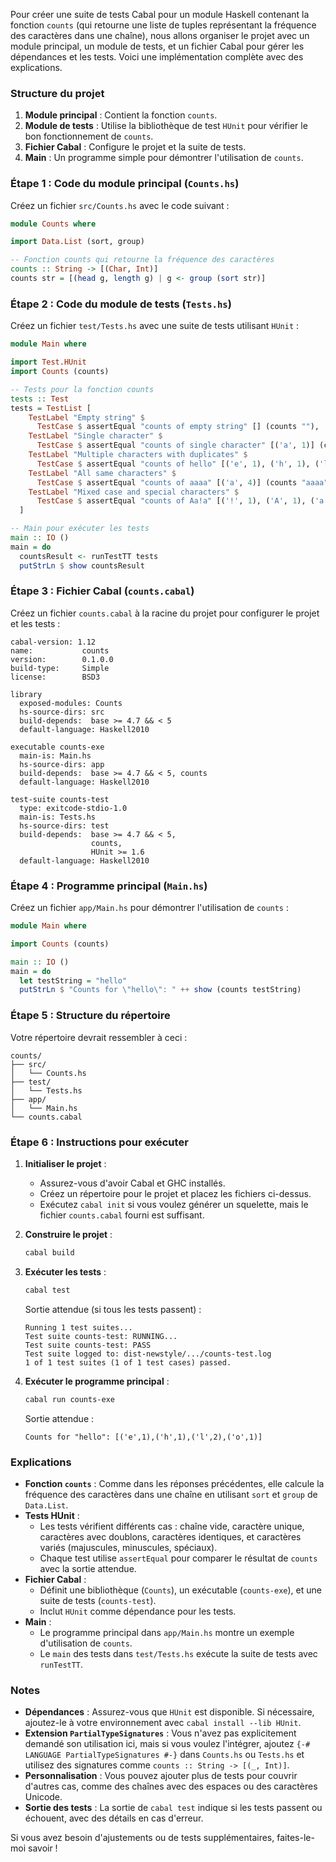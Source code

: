 Pour créer une suite de tests Cabal pour un module Haskell contenant la fonction `counts` (qui retourne une liste de tuples représentant la fréquence des caractères dans une chaîne), nous allons organiser le projet avec un module principal, un module de tests, et un fichier Cabal pour gérer les dépendances et les tests. Voici une implémentation complète avec des explications.

### Structure du projet
1. **Module principal** : Contient la fonction `counts`.
2. **Module de tests** : Utilise la bibliothèque de test `HUnit` pour vérifier le bon fonctionnement de `counts`.
3. **Fichier Cabal** : Configure le projet et la suite de tests.
4. **Main** : Un programme simple pour démontrer l'utilisation de `counts`.

### Étape 1 : Code du module principal (`Counts.hs`)
Créez un fichier `src/Counts.hs` avec le code suivant :

```haskell
module Counts where

import Data.List (sort, group)

-- Fonction counts qui retourne la fréquence des caractères
counts :: String -> [(Char, Int)]
counts str = [(head g, length g) | g <- group (sort str)]
```

### Étape 2 : Code du module de tests (`Tests.hs`)
Créez un fichier `test/Tests.hs` avec une suite de tests utilisant `HUnit` :

```haskell
module Main where

import Test.HUnit
import Counts (counts)

-- Tests pour la fonction counts
tests :: Test
tests = TestList [
    TestLabel "Empty string" $
      TestCase $ assertEqual "counts of empty string" [] (counts ""),
    TestLabel "Single character" $
      TestCase $ assertEqual "counts of single character" [('a', 1)] (counts "a"),
    TestLabel "Multiple characters with duplicates" $
      TestCase $ assertEqual "counts of hello" [('e', 1), ('h', 1), ('l', 2), ('o', 1)] (counts "hello"),
    TestLabel "All same characters" $
      TestCase $ assertEqual "counts of aaaa" [('a', 4)] (counts "aaaa"),
    TestLabel "Mixed case and special characters" $
      TestCase $ assertEqual "counts of Aa!a" [('!', 1), ('A', 1), ('a', 2)] (counts "Aa!a")
  ]

-- Main pour exécuter les tests
main :: IO ()
main = do
  countsResult <- runTestTT tests
  putStrLn $ show countsResult
```

### Étape 3 : Fichier Cabal (`counts.cabal`)
Créez un fichier `counts.cabal` à la racine du projet pour configurer le projet et les tests :

```cabal
cabal-version: 1.12
name:           counts
version:        0.1.0.0
build-type:     Simple
license:        BSD3

library
  exposed-modules: Counts
  hs-source-dirs: src
  build-depends:  base >= 4.7 && < 5
  default-language: Haskell2010

executable counts-exe
  main-is: Main.hs
  hs-source-dirs: app
  build-depends:  base >= 4.7 && < 5, counts
  default-language: Haskell2010

test-suite counts-test
  type: exitcode-stdio-1.0
  main-is: Tests.hs
  hs-source-dirs: test
  build-depends:  base >= 4.7 && < 5,
                  counts,
                  HUnit >= 1.6
  default-language: Haskell2010
```

### Étape 4 : Programme principal (`Main.hs`)
Créez un fichier `app/Main.hs` pour démontrer l'utilisation de `counts` :

```haskell
module Main where

import Counts (counts)

main :: IO ()
main = do
  let testString = "hello"
  putStrLn $ "Counts for \"hello\": " ++ show (counts testString)
```

### Étape 5 : Structure du répertoire
Votre répertoire devrait ressembler à ceci :
```
counts/
├── src/
│   └── Counts.hs
├── test/
│   └── Tests.hs
├── app/
│   └── Main.hs
└── counts.cabal
```

### Étape 6 : Instructions pour exécuter
1. **Initialiser le projet** :
   - Assurez-vous d'avoir Cabal et GHC installés.
   - Créez un répertoire pour le projet et placez les fichiers ci-dessus.
   - Exécutez `cabal init` si vous voulez générer un squelette, mais le fichier `counts.cabal` fourni est suffisant.

2. **Construire le projet** :
   ```bash
   cabal build
   ```

3. **Exécuter les tests** :
   ```bash
   cabal test
   ```

   Sortie attendue (si tous les tests passent) :
   ```
   Running 1 test suites...
   Test suite counts-test: RUNNING...
   Test suite counts-test: PASS
   Test suite logged to: dist-newstyle/.../counts-test.log
   1 of 1 test suites (1 of 1 test cases) passed.
   ```

4. **Exécuter le programme principal** :
   ```bash
   cabal run counts-exe
   ```

   Sortie attendue :
   ```
   Counts for "hello": [('e',1),('h',1),('l',2),('o',1)]
   ```

### Explications
- **Fonction `counts`** : Comme dans les réponses précédentes, elle calcule la fréquence des caractères dans une chaîne en utilisant `sort` et `group` de `Data.List`.
- **Tests HUnit** :
  - Les tests vérifient différents cas : chaîne vide, caractère unique, caractères avec doublons, caractères identiques, et caractères variés (majuscules, minuscules, spéciaux).
  - Chaque test utilise `assertEqual` pour comparer le résultat de `counts` avec la sortie attendue.
- **Fichier Cabal** :
  - Définit une bibliothèque (`Counts`), un exécutable (`counts-exe`), et une suite de tests (`counts-test`).
  - Inclut `HUnit` comme dépendance pour les tests.
- **Main** :
  - Le programme principal dans `app/Main.hs` montre un exemple d'utilisation de `counts`.
  - Le `main` des tests dans `test/Tests.hs` exécute la suite de tests avec `runTestTT`.

### Notes
- **Dépendances** : Assurez-vous que `HUnit` est disponible. Si nécessaire, ajoutez-le à votre environnement avec `cabal install --lib HUnit`.
- **Extension `PartialTypeSignatures`** : Vous n'avez pas explicitement demandé son utilisation ici, mais si vous voulez l'intégrer, ajoutez `{-# LANGUAGE PartialTypeSignatures #-}` dans `Counts.hs` ou `Tests.hs` et utilisez des signatures comme `counts :: String -> [(_, Int)]`.
- **Personnalisation** : Vous pouvez ajouter plus de tests pour couvrir d'autres cas, comme des chaînes avec des espaces ou des caractères Unicode.
- **Sortie des tests** : La sortie de `cabal test` indique si les tests passent ou échouent, avec des détails en cas d'erreur.

Si vous avez besoin d'ajustements ou de tests supplémentaires, faites-le-moi savoir !

